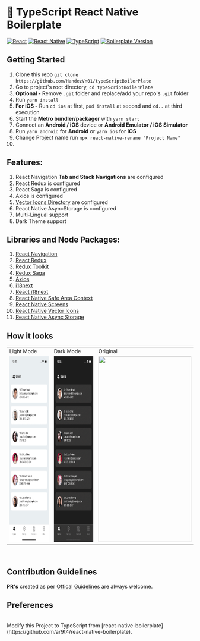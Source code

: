 # 🚀 TypeScript React Native Boilerplate

[![React](https://img.shields.io/badge/React-v18.1.0-green.svg)](https://reactjs.org)
[![React Native](https://img.shields.io/badge/React%20Native-v0.70.6-blue.svg)](https://reactnative.dev)
[![TypeScript](https://img.shields.io/badge/TS-TypeScript-blue)](https://www.typescriptlang.org/)
[![Boilerplate Version](https://img.shields.io/badge/Boilerplate%20Version-v1.0.0-white.svg)](https://github.com/ar9t4/react-native-boilerplate)

## Getting Started

1. Clone this repo `git clone https://github.com/HandezVn01/typeScriptBoilerPlate`
2. Go to project's root directory, `cd typeScriptBoilerPlate`
3. **Optional -** Remove `.git` folder and replace/add your repo's `.git` folder
4. Run `yarn install`
5. **For iOS -** Run `cd ios` at first, `pod install` at second and `cd..` at third execution
6. Start the **Metro bundler/packager** with `yarn start`
7. Connect an **Android / iOS** device or **Android Emulator / iOS Simulator**
8. Run `yarn android` for **Android** or `yarn ios` for **iOS**
9. Change Project name run `npx react-native-rename "Project Name" `
10. <br>

## Features:

1. React Navigation **Tab and Stack Navigations** are configured
2. React Redux is configured
3. React Saga is configured
4. Axios is configured
5. [Vector Icons Directory](https://oblador.github.io/react-native-vector-icons/) are configured
6. React Native AsyncStorage is configured
7. Multi-Lingual support
8. Dark Theme support
   <br>

## Libraries and Node Packages:

1. [React Navigation](https://reactnavigation.org)
2. [React Redux](https://redux.js.org)
3. [Redux Toolkit](https://redux-toolkit.js.org)
4. [Redux Saga](https://redux-saga.js.org)
5. [Axios](https://axios-http.com)
6. [i18next](https://www.i18next.com)
7. [React i18next](https://react.i18next.com)
8. [React Native Safe Area Context](https://www.npmjs.com/package/react-native-safe-area-context)
9. [React Native Screens](https://www.npmjs.com/package/react-native-screens)
10. [React Native Vector Icons](https://www.npmjs.com/package/react-native-vector-icons)
11. [React Native Async Storage](https://github.com/react-native-async-storage/async-storage)
    <br>

## How it looks

<table>
  <tr>
   <td>Light Mode</td>
   <td>Dark Mode</td>
   <td>Original</td>
  </tr>
  <tr>
    <td valign="top"><img width="250" height="500" src="https://github.com/ar9t4/react-native-boilerplate/blob/main/screenshots/light/lm.gif"></td>
    <td valign="top"><img width="250" height="500" src="https://github.com/ar9t4/react-native-boilerplate/blob/main/screenshots/dark/dm.gif"></td>
     <td valign="top"><img width="250" height="500" src="https://github.com/handezVN/typeScriptBoilerPlate-ReactNative/tree/master/src/assets/ScreenShot/ezgif.com-gif-maker.gif"></td>
  </tr>
</table>
<br>

## Contribution Guidelines

**PR's** created as per [Offical Guidelines](https://docs.github.com/en/pull-requests/collaborating-with-pull-requests/proposing-changes-to-your-work-with-pull-requests/creating-a-pull-request) are always welcome.
<br>

## Preferences

<br>
Modify this Project to TypeScript from [react-native-boilerplate](https://github.com/ar9t4/react-native-boilerplate).
